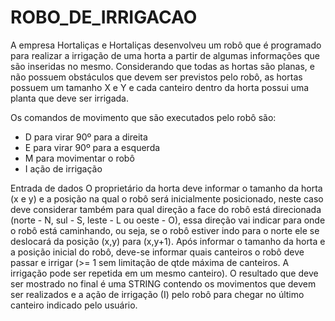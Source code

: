 # ROBO_DE_IRRIGACAO


A empresa Hortaliças e Hortaliças desenvolveu um robô que é programado para realizar a
irrigação de uma horta a partir de algumas informações que são inseridas no mesmo.
Considerando que todas as hortas são planas, e não possuem obstáculos que devem ser
previstos pelo robô, as hortas possuem um tamanho X e Y e cada canteiro dentro da horta
possui uma planta que deve ser irrigada.

Os comandos de movimento que são executados pelo robô são:
- D para virar 90º para a direita
- E para virar 90º para a esquerda
- M para movimentar o robô
- I ação de irrigação

Entrada de dados
O proprietário da horta deve informar o tamanho da horta (x e y) e a posição na qual o robô
será inicialmente posicionado, neste caso deve considerar também para qual direção a face do
robô está direcionada (norte - N, sul - S, leste - L ou oeste - O), essa direção vai indicar para
onde o robô está caminhando, ou seja, se o robô estiver indo para o norte ele se deslocará da
posição (x,y) para (x,y+1).
Após informar o tamanho da horta e a posição inicial do robô, deve-se informar quais
canteiros o robô deve passar e irrigar (&gt;= 1 sem limitação de qtde máxima de canteiros. A
irrigação pode ser repetida em um mesmo canteiro).
O resultado que deve ser mostrado no final é uma STRING contendo os movimentos que
devem ser realizados e a ação de irrigação (I) pelo robô para chegar no último canteiro
indicado pelo usuário.
